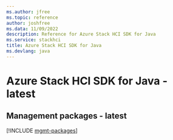 ```yaml
---
ms.author: jfree
ms.topic: reference
author: joshfree
ms.data: 11/09/2022
description: Reference for Azure Stack HCI SDK for Java
ms.service: stackhci
title: Azure Stack HCI SDK for Java
ms.devlang: java
---
```

# Azure Stack HCI SDK for Java - latest

## Management packages - latest
[!INCLUDE [mgmt-packages](stack-hci-mgmt-index.md)]